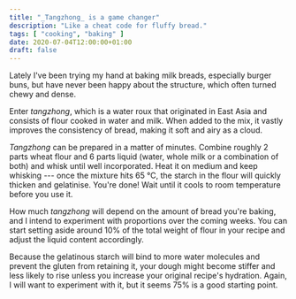 ```yaml
---
title: "_Tangzhong_ is a game changer"
description: "Like a cheat code for fluffy bread."
tags: [ "cooking", "baking" ]
date: 2020-07-04T12:00:00+01:00
draft: false
---
```


Lately I've been trying my hand at baking milk breads, especially burger buns,
but have never been happy about the structure, which often turned chewy and dense.

Enter _tangzhong_, which is a water roux that originated in East Asia and
consists of flour cooked in water and milk. When added to the mix, it vastly
improves the consistency of bread, making it soft and airy as a cloud.

_Tangzhong_ can be prepared in a matter of minutes. Combine roughly 2 parts
wheat flour and 6 parts liquid (water, whole milk or a combination of both) and
whisk until well incorporated. Heat it on medium and keep whisking --- once the
mixture hits 65 °C, the starch in the flour will quickly thicken and gelatinise.
You're done! Wait until it cools to room temperature before you use it.

How much _tangzhong_ will depend on the amount of bread you're baking, and I
intend to experiment with proportions over the coming weeks. You can start
setting aside around 10% of the total weight of flour in your recipe and adjust
the liquid content accordingly.

Because the gelatinous starch will bind to more water molecules and prevent the
gluten from retaining it, your dough might become stiffer and less likely to
rise unless you increase your original recipe's hydration. Again, I will want to
experiment with it, but it seems 75% is a good starting point.
